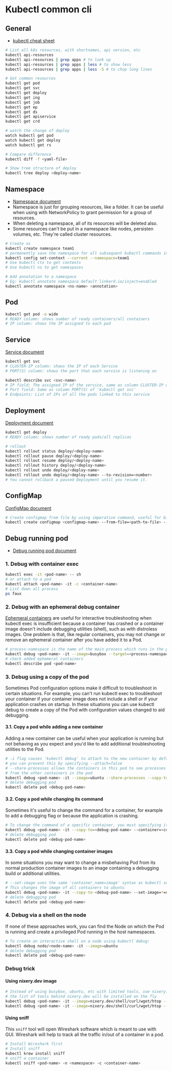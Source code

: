 # Kubectl common cli

## General

- [kubectl cheat sheet](https://kubernetes.io/docs/reference/kubectl/cheatsheet/)

```bash
# List all k8s resources, with shortnames, api version, etc
kubectl api-resources
kubectl api-resources | grep apps # to look up
kubectl api-resources | grep apps | less # to show less
kubectl api-resources | grep apps | less -S # to chop long lines

# Get common resources
kubectl get pod
kubectl get svc
kubectl get deploy
kubectl get ing
kubectl get job
kubectl get ep
kubectl get ds
kubectl get apiservice
kubectl get crd

# watch the change of deploy
watch kubectl get pod
watch kubectl get deploy
watch kubectl get rs

# Compare difference
kubectl diff -f <yaml-file>

# Show tree structure of deploy
kubectl tree deploy <deploy-name>
```

## Namespace

- [Namespace document](https://kubernetes.io/docs/concepts/overview/working-with-objects/namespaces/)
- Namespace is just for grouping resources, like a folder. It can be useful when using with NetworkPolicy to grant permission for a group of resources.
- When deleting a namespace, all of its resources will be deleted also.
- Some resources can't be put in a namespace like nodes, persisten volumes, etc. They're called cluster resources.

```bash
# Create ns
kubectl create namespace team1
# permanently save the namespace for all subsequent kubectl commands in that context
kubectl config set-context --current --namespace=team1
# Use kubectl ctx to get contexts
# Use kubectl ns to get namespaces

# Add annotation to a namespace
# Eg: kubectl annotate namespace default linkerd.io/inject=enabled
kubectl annotate namespace <ns-name> <annotation>
```

## Pod

```bash
kubectl get pod -o wide
# READY column: shows number of ready containers/all containers
# IP column: shows the IP assigned to each pod
```

## Service

[Service document](https://kubernetes.io/docs/concepts/services-networking/service/)

```bash
kubectl get svc
# CLUSTER-IP column: shows the IP of each Service
# PORT(S) column: shows the port that each service is listening on

kubectl describe svc <svc-name>
# IP field: The assigned IP of the service, same as column CLUSTER-IP of 'kubectl get svc'
# Port field: Same as column PORT(S) of 'kubectl get svc'
# Endpoints: List of IPs of all the pods linked to this service
```

## Deployment

[Deployment document](https://kubernetes.io/docs/concepts/workloads/controllers/deployment/)

```bash
kubectl get deploy
# READY column: shows number of ready pods/all replicas

# rollout
kubectl rollout status deploy/<deploy-name>
kubectl rollout pause deploy/<deploy-name>
kubectl rollout resume deploy/<deploy-name>
kubectl rollout history deploy/<deploy-name>
kubectl rollout undo deploy/<deploy-name>
kubectl rollout undo deploy/<deploy-name> --to-revision=<number>
# You cannot rollback a paused Deployment until you resume it.
```

## ConfigMap

[ConfigMap document](https://kubernetes.io/docs/concepts/configuration/configmap/)

```bash
# Create configmap from file by using imperative command, useful for big files
kubectl create configmap <configmap-name> --from-file=<path-to-file> --dry-run -o yaml > <filename>.yaml
```

## Debug running pod

- [Debug running pod document](https://kubernetes.io/docs/tasks/debug-application-cluster/debug-running-pod/)

### 1. Debug with container exec

```bash
kubectl exec -it <pod-name> -- sh
# or attach to a pod
kubectl attach <pod-name> -it -c <container-name>
# List down all process
ps faux
```

### 2. Debug with an ephemeral debug container

[Ephemeral containers](https://kubernetes.io/docs/concepts/workloads/pods/ephemeral-containers/) are useful for interactive troubleshooting when kubectl exec is insufficient because a container has crashed or a container image doesn't include debugging utilities (shell), such as with distroless images. One problem is that, like regular containers, you may not change or remove an ephemeral container after you have added it to a Pod.

```bash
# process-namespace is the name of the main process which runs in the pod, usually the main container name
kubectl debug <pod-name> -it --image=busybox --target=<process-namespace>
# check added ephemeral containers
kubectl describe pod <pod-name>
```

### 3. Debug using a copy of the pod

Sometimes Pod configuration options make it difficult to troubleshoot in certain situations. For example, you can't run kubectl exec to troubleshoot your container if your container image does not include a shell or if your application crashes on startup. In these situations you can use kubectl debug to create a copy of the Pod with configuration values changed to aid debugging.

#### 3.1. Copy a pod while adding a new container

Adding a new container can be useful when your application is running but not behaving as you expect and you'd like to add additional troubleshooting utilities to the Pod.

```bash
# -i flag causes 'kubectl debug' to attach to the new container by default
# you can prevent this by specifying --attach=false
# --share-processes allows the containers in this pod to see processes
# from the other containers in the pod
kubectl debug <pod-name> -it --image=ubuntu --share-processes --copy-to=<debug-pod-name>
# delete debugging pod
kubectl delete pod <debug-pod-name>
```

#### 3.2. Copy a pod while changing its command

Sometimes it's useful to change the command for a container, for example to add a debugging flag or because the application is crashing.

```bash
# To change the command of a specific container, you must specifying its name using --container
kubectl debug <pod-name> -it --copy-to=<debug-pod-name> --container=<container-name> -- sh
# delete debugging pod
kubectl delete pod <debug-pod-name>
```

#### 3.3. Copy a pod while changing container images

In some situations you may want to change a misbehaving Pod from its normal production container images to an image containing a debugging build or additional utilities.

```bash
# --set-image uses the same 'container_name=image' syntax as kubectl set image . *=ubuntu
# This changes the image of all containers to ubuntu
kubectl debug <pod-name> -it --copy-to-<debug-pod-name> --set-image=*=ubuntu
# delete debugging pod
kubectl delete pod <debug-pod-name>
```

### 4. Debug via a shell on the node

If none of these approaches work, you can find the Node on which the Pod is running and create a privileged Pod running in the host namespaces.

```bash
# To create an interactive shell on a node using kubectl debug:
kubectl debug node/<node-name> -it --image=ubuntu
# delete debugging pod
kubectl delete pod <debug-pod-name>
```

### Debug trick

#### Using nixery.dev image

```bash
# Instead of using busybox, ubuntu, etc with limited tools, use nixery.dev as the debug image
# the list of tools behind nixery.dev will be installed on the fly
kubectl debug <pod-name> -it --image=nixery.dev/shell/curl/wget/htop --target=<process-namespace>
kubectl debug <pod-name> -it --image=nixery.dev/shell/curl/wget/htop --share-processes --copy-to=<debug-pod-name>
```

#### Using sniff

This `sniff` tool will open Wireshark software which is meant to use with GUI. Wireshark will help to track all the traffic in/out of a container in a pod.

```bash
# Install Wireshark first
# Install sniff
kubectl krew install sniff
# sniff a container
kubectl sniff <pod-name> -n <namespace> -c <container-name>
```
